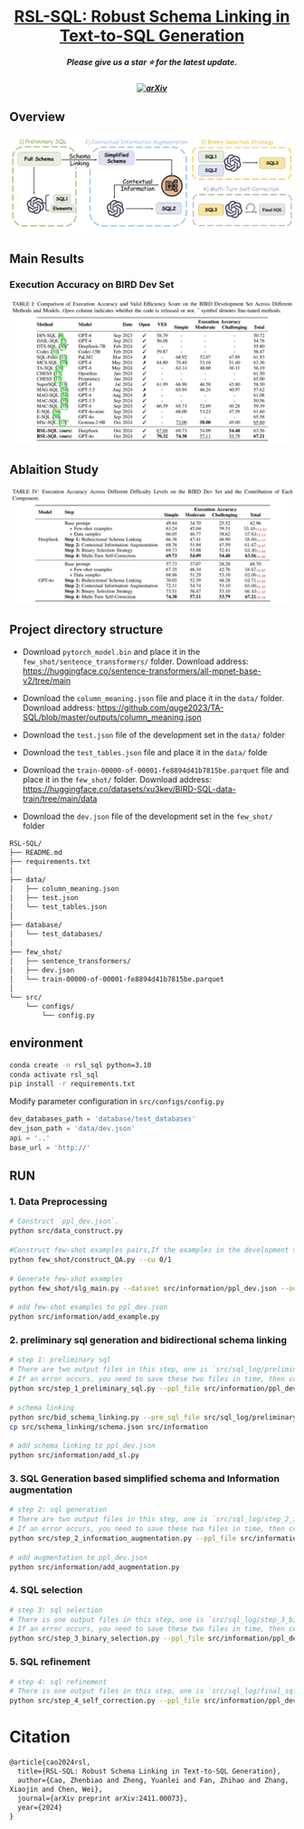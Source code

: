 <div align="center">
  <h1><a href="https://arxiv.org/abs/2411.00073">RSL-SQL: Robust Schema Linking in Text-to-SQL Generation</a></h1>
</div>


<h5 align="center"> Please give us a star ⭐ for the latest update.  </h5>

<h5 align="center">

 
[![arXiv](https://img.shields.io/badge/Arxiv-2411.00073-b31b1b.svg?logo=arXiv)](https://arxiv.org/abs/2411.00073) 
  <br>
</h5>

## Overview

![](figs/framework.jpg)

## Main Results

### Execution Accuracy on BIRD Dev Set
![](figs/main_bird.png)

## Ablaition Study

![](figs/ablation.png)



## Project directory structure

- Download `pytorch_model.bin` and place it in the `few_shot/sentence_transformers/` folder. Download address: https://huggingface.co/sentence-transformers/all-mpnet-base-v2/tree/main

- Download the `column_meaning.json` file and place it in the `data/` folder. Download address: https://github.com/quge2023/TA-SQL/blob/master/outputs/column_meaning.json

- Download the `test.json` file of the development set in the `data/` folder

- Download the `test_tables.json` file and place it in the `data/` folde

- Download the `train-00000-of-00001-fe8894d41b7815be.parquet` file and place it in the `few_shot/` folder. Download address: https://huggingface.co/datasets/xu3kev/BIRD-SQL-data-train/tree/main/data

- Download the `dev.json` file of the development set in the `few_shot/` folder




```plaintext
RSL-SQL/
├── README.md
├── requirements.txt
│
├── data/
│   ├── column_meaning.json
│   ├── test.json
│   └── test_tables.json
│
├── database/
│   └── test_databases/
│
├── few_shot/
│   ├── sentence_transformers/
│   ├── dev.json
│   └── train-00000-of-00001-fe8894d41b7815be.parquet
│
└── src/
    └── configs/
        └── config.py
```

## environment



```bash
conda create -n rsl_sql python=3.10
conda activate rsl_sql
pip install -r requirements.txt
```
Modify parameter configuration in `src/configs/config.py`

```python
dev_databases_path = 'database/test_databases'
dev_json_path = 'data/dev.json'
api = '..'
base_url = 'http://'
```







## RUN

### 1. Data Preprocessing
```bash
# Construct `ppl_dev.json`. 
python src/data_construct.py 

#Construct few-shot examples pairs,If the examples in the development set can be used as context, then cu is set to 1, otherwise it is 0
python few_shot/construct_QA.py --cu 0/1

# Generate few-shot examples
python few_shot/slg_main.py --dataset src/information/ppl_dev.json --out_file src/information/example.json --kshot 3

# add few-shot examples to ppl_dev.json
python src/information/add_example.py
```



### 2. preliminary sql generation and bidirectional schema linking
```bash
# step 1: preliminary sql
# There are two output files in this step, one is `src/sql_log/preliminary_sql.txt` and the other is `src/schema_linking/LLM.json`
# If an error occurs, you need to save these two files in time, then continue running and save the subsequent results.
python src/step_1_preliminary_sql.py --ppl_file src/information/ppl_dev.json --sql_out_file src/sql_log/preliminary_sql.txt --Schema_linking_LLM src/schema_linking/LLM.json --start_index 0

# schema linking
python src/bid_schema_linking.py --pre_sql_file src/sql_log/preliminary_sql.txt --sql_sl_output src/schema_linking/sql.json --hint_sl_output src/schema_linking/hint.json --LLM_sl_output src/schema_linking/LLM.json --Schema_linking_output src/schema_linking/schema.json
cp src/schema_linking/schema.json src/information

# add schema linking to ppl_dev.json
python src/information/add_sl.py
```

### 3. SQL Generation based simplified schema and Information augmentation
```bash
# step 2: sql generation
# There are two output files in this step, one is `src/sql_log/step_2_information_augmentation.txt` and the other is `src/information/augmentation.json`
# If an error occurs, you need to save these two files in time, then continue running and save the subsequent results.
python src/step_2_information_augmentation.py --ppl_file src/information/ppl_dev.json --sql_2_output src/sql_log/step_2_information_augmentation.txt --information_output src/information/augmentation.json --start_index 0

# add augmentation to ppl_dev.json
python src/information/add_augmentation.py
```

### 4. SQL selection
```bash
# step 3: sql selection
# There is one output files in this step, one is `src/sql_log/step_3_binary.txt`.
# If an error occurs, you need to save these two files in time, then continue running and save the subsequent results.
python src/step_3_binary_selection.py --ppl_file src/information/ppl_dev.json --sql_3_output src/sql_log/step_3_binary.txt --sql_1 src/sql_log/preliminary_sql.txt --sql_2 src/sql_log/step_2_information_augmentation.txt --start_index 0
```

### 5. SQL refinement
```bash
# step 4: sql refinement
# There is one output files in this step, one is `src/sql_log/final_sql.txt`.
python src/step_4_self_correction.py --ppl_file src/information/ppl_dev.json --sql_4_output src/sql_log/final_sql.txt --sql_refinement src/sql_log/step_3_binary.txt --start_index 0
```
# Citation
```citation
@article{cao2024rsl,
  title={RSL-SQL: Robust Schema Linking in Text-to-SQL Generation},
  author={Cao, Zhenbiao and Zheng, Yuanlei and Fan, Zhihao and Zhang, Xiaojin and Chen, Wei},
  journal={arXiv preprint arXiv:2411.00073},
  year={2024}
}
```

